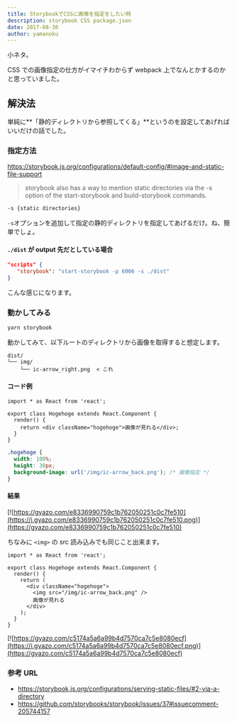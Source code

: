 ```yaml
---
title: StorybookでCSSに画像を指定をしたい時
description: storybook CSS package.json
date: 2017-08-30
author: yamanoku
---
```


小ネタ。

CSS での画像指定の仕方がイマイチわからず webpack 上でなんとかするのかと思っていました。

## 解決法

単純に**「静的ディレクトリから参照してくる」**というのを設定してあげればいいだけの話でした。

### 指定方法

https://storybook.js.org/configurations/default-config/#image-and-static-file-support

> storybook also has a way to mention static directories via the -s option of the start-storybook and build-storybook commands.

```bash
-s {static directories}
```

`-s`オプションを追加して指定の静的ディレクトリを指定してあげるだけ。ね、簡単でしょ。

#### `./dist` が output 先だとしている場合

```json
"scripts" {
   "storybook": "start-storybook -p 6006 -s ./dist"
}
```

こんな感じになります。

### 動かしてみる

```bash
yarn storybook
```

動かしてみて、以下ルートのディレクトリから画像を取得すると想定します。

```
dist/
└── img/
    └── ic-arrow_right.png  < これ
```

#### コード例

```tsx
import * as React from 'react';

export class Hogehoge extends React.Component {
  render() {
    return <div className="hogehoge">画像が見れる</div>;
  }
}
```

```css
.hogehoge {
  width: 100%;
  height: 30px;
  background-image: url('/img/ic-arrow_back.png'); /* 画像指定 */
}
```

#### 結果

[![https://gyazo.com/e8336990759c1b762050251c0c7fe510](https://i.gyazo.com/e8336990759c1b762050251c0c7fe510.png)](https://gyazo.com/e8336990759c1b762050251c0c7fe510)

ちなみに `<img>` の src 読み込みでも同じこと出来ます。

```tsx
import * as React from 'react';

export class Hogehoge extends React.Component {
  render() {
    return (
      <div className="hogehoge">
        <img src="/img/ic-arrow_back.png" />
        画像が見れる
      </div>
    );
  }
}
```

[![https://gyazo.com/c5174a5a6a99b4d7570ca7c5e8080ecf](https://i.gyazo.com/c5174a5a6a99b4d7570ca7c5e8080ecf.png)](https://gyazo.com/c5174a5a6a99b4d7570ca7c5e8080ecf)

### 参考 URL

- https://storybook.js.org/configurations/serving-static-files/#2-via-a-directory
- https://github.com/storybooks/storybook/issues/37#issuecomment-205744157
